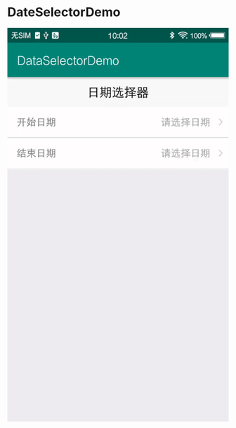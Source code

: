 # DateSelectorDemo
![日期选择器](https://github.com/PengHaiZhuo/hello-world/blob/master/picture/dateselector.gif#pic_center=360*640)
